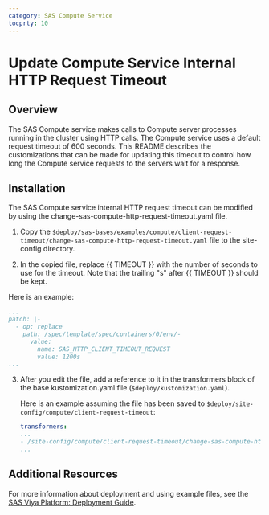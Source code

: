 ```yaml
---
category: SAS Compute Service
tocprty: 10
---
```


# Update Compute Service Internal HTTP Request Timeout

## Overview

The SAS Compute service makes calls to Compute server processes running
in the cluster using HTTP calls.  The Compute service uses a default request timeout
of 600 seconds.  This README describes the customizations that can be made for
updating this timeout to control how long the Compute
service requests to the servers wait for a response.

## Installation

The SAS Compute service internal HTTP request timeout can be modified by using the
change-sas-compute-http-request-timeout.yaml file.

1. Copy the
`$deploy/sas-bases/examples/compute/client-request-timeout/change-sas-compute-http-request-timeout.yaml`
file to the site-config directory.

2. In the copied file, replace {{ TIMEOUT }} with the number of seconds to use for
the timeout.  Note that the trailing "s" after {{ TIMEOUT }} should be kept.

Here is an example:

   ```yaml
   ...
   patch: |-
     - op: replace
       path: /spec/template/spec/containers/0/env/-
         value:
           name: SAS_HTTP_CLIENT_TIMEOUT_REQUEST
           value: 1200s
   ...
   ```

3. After you edit the file, add a reference to it in the transformers block of
the base kustomization.yaml file (`$deploy/kustomization.yaml`).

   Here is an example assuming the file has been saved
   to `$deploy/site-config/compute/client-request-timeout`:

   ```yaml
   transformers:
   ...
   - /site-config/compute/client-request-timeout/change-sas-compute-http-request-timeout.yaml
   ...
   ```

## Additional Resources

For more information about deployment and using example files, see the
[SAS Viya Platform: Deployment Guide](http://documentation.sas.com/?cdcId=itopscdc&cdcVersion=default&docsetId=dplyml0phy0dkr&docsetTarget=titlepage.htm).
